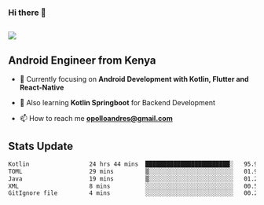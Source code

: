 ### Hi there 👋
<h2 align="left"><img src="https://readme-typing-svg.herokuapp.com?color='blue'&lines=I'm+Andrew+Opollo😊;Welcome+to+my+Github😜"> </h2>

## Android Engineer from Kenya


- 🌱 Currently focusing on **Android Development with Kotlin, Flutter and React-Native**

- 🔭 Also learning **Kotlin Springboot** for Backend Development

- 📫 How to reach me **opolloandres@gmail.com**


## Stats Update
<!--START_SECTION:waka-->

```txt
Kotlin                 24 hrs 44 mins  ████████████████████████░   95.95 %
TOML                   29 mins         ▒░░░░░░░░░░░░░░░░░░░░░░░░   01.91 %
Java                   19 mins         ▒░░░░░░░░░░░░░░░░░░░░░░░░   01.26 %
XML                    8 mins          ░░░░░░░░░░░░░░░░░░░░░░░░░   00.56 %
GitIgnore file         4 mins          ░░░░░░░░░░░░░░░░░░░░░░░░░   00.29 %
```

<!--END_SECTION:waka-->


